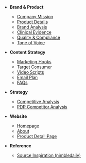 <!-- docs/_sidebar.md -->

*   **Brand & Product**
    *   [Company Mission](company.md)
    *   [Product Details](product.md)
    *   [Brand Analysis](BrandAnalysis.md)
    *   [Clinical Evidence](clinical.md)
    *   [Quality & Compliance](quality.md)
    *   [Tone of Voice](toneofvoice.md)

*   **Content Strategy**
    *   [Marketing Hooks](hooks.md)
    *   [Target Consumer](consumer.md)
    *   [Video Scripts](VideoScripts.md)
    *   [Email Plan](emailplan.md)
    *   [FAQs](faqs.md)

*   **Strategy**
    *   [Competitive Analysis](competitor_comp.md)
    *   [PDP Competitor Analysis](pdp_competitor_analysis.md)

*   **Website**
    *   [Homepage](homepage.md)
    *   [About](about.md)
    *   [Product Detail Page](pdp.md)

*   **Reference**
    *   [Source Inspiration (nimbledaily)](nimbledaily.md) 